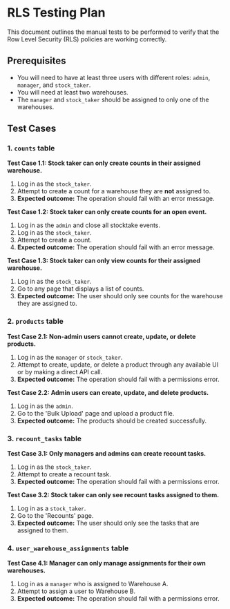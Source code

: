 # RLS Testing Plan

This document outlines the manual tests to be performed to verify that the Row Level Security (RLS) policies are working correctly.

## Prerequisites

- You will need to have at least three users with different roles: `admin`, `manager`, and `stock_taker`.
- You will need at least two warehouses.
- The `manager` and `stock_taker` should be assigned to only one of the warehouses.

## Test Cases

### 1. `counts` table

**Test Case 1.1: Stock taker can only create counts in their assigned warehouse.**

1. Log in as the `stock_taker`.
2. Attempt to create a count for a warehouse they are **not** assigned to.
3. **Expected outcome:** The operation should fail with an error message.

**Test Case 1.2: Stock taker can only create counts for an open event.**

1. Log in as the `admin` and close all stocktake events.
2. Log in as the `stock_taker`.
3. Attempt to create a count.
4. **Expected outcome:** The operation should fail with an error message.

**Test Case 1.3: Stock taker can only view counts for their assigned warehouse.**

1. Log in as the `stock_taker`.
2. Go to any page that displays a list of counts.
3. **Expected outcome:** The user should only see counts for the warehouse they are assigned to.

### 2. `products` table

**Test Case 2.1: Non-admin users cannot create, update, or delete products.**

1. Log in as the `manager` or `stock_taker`.
2. Attempt to create, update, or delete a product through any available UI or by making a direct API call.
3. **Expected outcome:** The operation should fail with a permissions error.

**Test Case 2.2: Admin users can create, update, and delete products.**

1. Log in as the `admin`.
2. Go to the 'Bulk Upload' page and upload a product file.
3. **Expected outcome:** The products should be created successfully.

### 3. `recount_tasks` table

**Test Case 3.1: Only managers and admins can create recount tasks.**

1. Log in as the `stock_taker`.
2. Attempt to create a recount task.
3. **Expected outcome:** The operation should fail with a permissions error.

**Test Case 3.2: Stock taker can only see recount tasks assigned to them.**

1. Log in as a `stock_taker`.
2. Go to the 'Recounts' page.
3. **Expected outcome:** The user should only see the tasks that are assigned to them.

### 4. `user_warehouse_assignments` table

**Test Case 4.1: Manager can only manage assignments for their own warehouses.**

1. Log in as a `manager` who is assigned to Warehouse A.
2. Attempt to assign a user to Warehouse B.
3. **Expected outcome:** The operation should fail with a permissions error.
